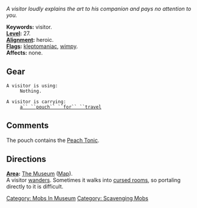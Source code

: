 *A visitor loudly explains the art to his companion and pays no
attention to you.*

**Keywords:** visitor.  
**[Level](Level "wikilink"):** 27.  
**[Alignment](Alignment "wikilink"):** heroic.  
**[Flags](:Category:_Mob_Types "wikilink"):**
[kleptomaniac](:Category:_Scavenging_Mobs "wikilink"),
[wimpy](Wimpy_Mobs "wikilink").  
**Affects:** none.  

## Gear

`A visitor is using:`  
`     Nothing.`

`A visitor is carrying:`  
`     `[`a`` ``pouch`` ``for`` ``travel`](Pouch_For_Travel "wikilink")

## Comments

The pouch contains the [Peach Tonic](Peach_Tonic "wikilink").

## Directions

**[Area](:Category:_Areas "wikilink"):** [The
Museum](:Category:_Museum "wikilink") ([Map](Museum_Map "wikilink")).  
A visitor [wanders](Wandering_Mobs "wikilink"). Sometimes it walks into
[cursed rooms](Cursed_Rooms "wikilink"), so portaling directly to it is
difficult.

[Category: Mobs In Museum](Category:_Mobs_In_Museum "wikilink")
[Category: Scavenging Mobs](Category:_Scavenging_Mobs "wikilink")
